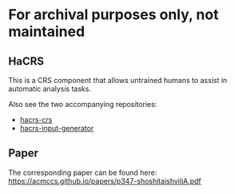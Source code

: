 # For archival purposes only, not maintained

## HaCRS

This is a CRS component that allows untrained humans to assist in automatic analysis tasks.

Also see the two accompanying repositories:
* [hacrs-crs](https://github.com/ucsb-seclab/hacrs-crs) 
* [hacrs-input-generator](https://github.com/ucsb-seclab/hacrs-input-generator)

## Paper

The corresponding paper can be found here: https://acmccs.github.io/papers/p347-shoshitaishviliA.pdf
